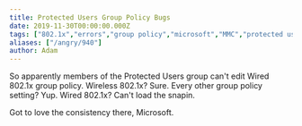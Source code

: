 ```yaml
---
title: Protected Users Group Policy Bugs
date: 2019-11-30T00:00:00.000Z
tags: ["802.1x","errors","group policy","microsoft","MMC","protected users","rant","windows"]
aliases: ["/angry/940"]
author: Adam
---
```


So apparently members of the Protected Users group can't edit Wired 802.1x group policy. Wireless 802.1x? Sure. Every other group policy setting? Yup. Wired 802.1x? Can't load the snapin.

Got to love the consistency there, Microsoft.
